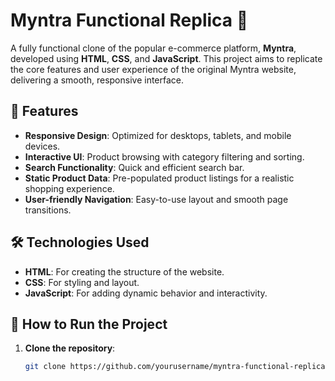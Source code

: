 # Myntra Functional Replica 🚀

A fully functional clone of the popular e-commerce platform, **Myntra**, developed using **HTML**, **CSS**, and **JavaScript**. This project aims to replicate the core features and user experience of the original Myntra website, delivering a smooth, responsive interface.

## 🌟 Features
- **Responsive Design**: Optimized for desktops, tablets, and mobile devices.
- **Interactive UI**: Product browsing with category filtering and sorting.
- **Search Functionality**: Quick and efficient search bar.
- **Static Product Data**: Pre-populated product listings for a realistic shopping experience.
- **User-friendly Navigation**: Easy-to-use layout and smooth page transitions.

## 🛠️ Technologies Used
- **HTML**: For creating the structure of the website.
- **CSS**: For styling and layout.
- **JavaScript**: For adding dynamic behavior and interactivity.

## 🚀 How to Run the Project
1. **Clone the repository**:
   ```bash
   git clone https://github.com/yourusername/myntra-functional-replica.git
